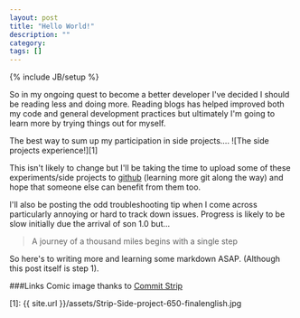 ```yaml
---
layout: post
title: "Hello World!"
description: ""
category: 
tags: []
---
```

{% include JB/setup %}

So in my ongoing quest to become a better developer I've decided I should be reading less and doing more.  Reading blogs has helped improved both my code and general development practices but ultimately I'm going to learn more by trying things out for myself.

The best way to sum up my participation in side projects.... ![The side projects experience!][1]

This isn't likely to change but I'll be taking the time to upload some of these experiments/side projects to [github](http://www.github.com) (learning more git along the way) and hope that someone else can benefit from them too.

I'll also be posting the odd troubleshooting tip when I come across particularly annoying or hard to track down issues.  Progress is likely to be slow initially due the arrival of son 1.0 but...

> A journey of a thousand miles begins with a single step

So here's to writing more and learning some markdown ASAP. (Although this post itself is step 1).

###Links
Comic image thanks to [Commit Strip](http://www.commitstrip.com/en/2014/11/25/west-side-project-story/)

[1]: {{ site.url }}/assets/Strip-Side-project-650-finalenglish.jpg